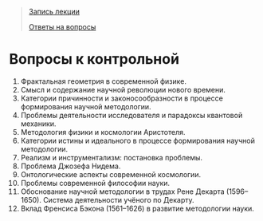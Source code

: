 > [Запись лекции](https://drive.google.com/open?id=0B_ciiYZxHJLSOGw5WUdzUjZXdWM)
>
> [Ответы на вопросы](https://github.com/noggatur/philosophy/blob/master/Lectures/Q&A_0.md)


# Вопросы к контрольной

1. Фрактальная геометрия в современной физике.
2. Смысл и содержание научной революции нового времени.
3. Категории причинности и законосообразности в процессе формирования научной методологии.
4. Проблемы деятельности исследователя и парадоксы квантовой механики.
5. Методология физики и космологии Аристотеля.
6. Категории истины и идеального в процессе формирования научной методологии.
7. Реализм и инструментализм: постановка проблемы.
8. Проблема Джозефа Нидема.
9. Онтологические аспекты современной космологии.
10. Проблемы современной философии науки.
11. Обоснование научной методологии в трудах Рене Декарта (1596–1650). Система деятельности учёного по Декарту.
12. Вклад Френсиса Бэкона (1561–1626) в развитие методологии науки.
